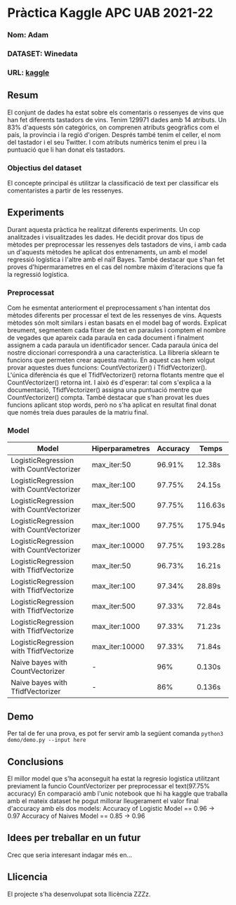 # Pràctica Kaggle APC UAB 2021-22
### Nom: Adam
### DATASET: Winedata
### URL: [kaggle](https://www.kaggle.com/subh86/winedata)
## Resum
El conjunt de dades ha estat sobre els comentaris o ressenyes de vins que han fet diferents tastadors de vins. Tenim 129971 dades amb 14 atributs. Un 83% d'aquests són categòrics, on comprenen atributs geogràfics com el país, la província i la regió d'origen. Després també tenim el celler, el nom del tastador i el seu Twitter. I com atributs numèrics tenim el preu i la puntuació que li han donat els tastadors.
### Objectius del dataset
El concepte principal és utilitzar la classificació de text per classificar els comentaristes a partir de les ressenyes. 
## Experiments
Durant aquesta pràctica he realitzat diferents experiments. Un cop analitzades i visualitzades les dades. He decidit provar dos tipus de mètodes per preprocessar les ressenyes dels tastadors de vins, i amb cada un d'aquests mètodes he aplicat dos entrenaments, un amb el model regressió logística i l'altre amb el naïf Bayes. També destacar que s'han fet proves d'hipermarametres en el cas del nombre màxim d'iteracions que fa la regressió logística. 
### Preprocessat
Com he esmentat anteriorment el preprocessament s'han intentat dos mètodes diferents per processar el text de les ressenyes de vins.
Aquests mètodes són molt similars i estan basats en el model bag of words. Explicat breument, segmentem cada fitxer de text en paraules i comptem el nombre de vegades que apareix cada paraula en cada document i finalment assignem a cada paraula un identificador sencer. Cada paraula única del nostre diccionari correspondrà a una característica. La llibreria sklearn te funcions que permeten crear aquesta matriu. En aquest cas hem volgut provar aquestes dues funcions: CountVectorizer() i TfidfVectorizer(). L'única diferència és que el TfidfVectorizer() retorna flotants mentre que el CountVectorizer() retorna int. I això és d'esperar: tal com s'explica a la documentació, TfidfVectorizer() assigna una puntuació mentre que CountVectorizer() compta. També destacar que s'han provat les dues funcions aplicant stop words, però no s'ha aplicat en resultat final donat que només treia dues paraules de la matriu final.
### Model
| Model | Hiperparametres | Accuracy | Temps |
| -- | -- | -- | -- |
| LogisticRegression with CountVectorizer | max_iter:50 | 96.91% | 12.38s |
| LogisticRegression with CountVectorizer | max_iter:100 | 97.75% | 24.15s |
| LogisticRegression with CountVectorizer | max_iter:500 | 97.75% | 116.63s |
| LogisticRegression with CountVectorizer | max_iter:1000 | 97.75% |  175.94s |
| LogisticRegression with CountVectorizer | max_iter:10000 | 97.75% | 193.28s |
| LogisticRegression with TfidfVectorize | max_iter:50 | 96.73% | 16.21s |
| LogisticRegression with TfidfVectorize | max_iter:100 | 97.34% | 28.89s |
| LogisticRegression with TfidfVectorize | max_iter:500 | 97.33% | 72.84s |
| LogisticRegression with TfidfVectorize | max_iter:1000 | 97.33% | 71.23s |
| LogisticRegression with TfidfVectorize | max_iter:10000 | 97.33% | 71.84s |
| Naive bayes with CountVectorizer | - | 96% | 0.130s |
| Naive bayes with TfidfVectorizer | - | 86% | 0.136s |

## Demo
Per tal de fer una prova, es pot fer servir amb la següent comanda
``` python3 demo/demo.py --input here ```
## Conclusions
El millor model que s'ha aconseguit ha estat la regresio logistica utilitzant previament la funcio CountVectorizer per preprocessar el text(97.75% accuracy)
En comparació amb l'unic notebook que hi ha kaggle que traballa amb el mateix dataset he pogut millorar lleugerament el valor final d'accuracy amb els dos models:
Accuracy of Logistic Model == 0.96 -> 0.97
Accuracy of Naives Model == 0.85 -> 0.96
## Idees per treballar en un futur
Crec que seria interesant indagar més en...
## Llicencia
El projecte s’ha desenvolupat sota llicència ZZZz.
